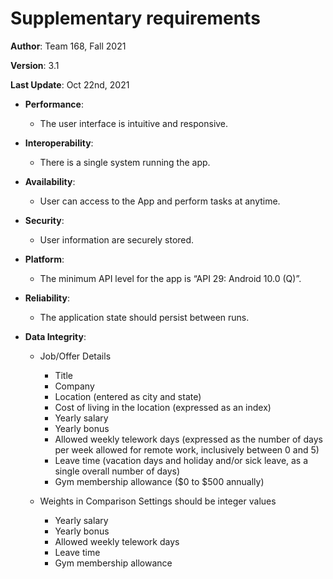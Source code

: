 # Supplementary requirements

**Author**: Team 168, Fall 2021

**Version**: 3.1

**Last Update**: Oct 22nd, 2021

- **Performance**:

	- The user interface is intuitive and responsive.

- **Interoperability**:

	- There is a single system running the app.

- **Availability**:
	
	- User can access to the App and perform tasks at anytime.

- **Security**:

	- User information are securely stored.

- **Platform**:

	- The minimum API level for the app is “API 29: Android 10.0 (Q)”.

- **Reliability**:

	- The application state should persist between runs. 

- **Data Integrity**:

	- Job/Offer Details
		- Title
		- Company
		- Location (entered as city and state)
		- Cost of living in the location (expressed as an index)
		- Yearly salary
		- Yearly bonus
		- Allowed weekly telework days (expressed as the number of days per
week allowed for remote work, inclusively between 0 and 5)
		- Leave time (vacation days and holiday and/or sick leave, as a single
overall number of days)
		- Gym membership allowance ($0 to $500 annually)


	- Weights in Comparison Settings should be integer values
		- Yearly salary 
		- Yearly bonus
		- Allowed weekly telework days
		- Leave time
		- Gym membership allowance
		